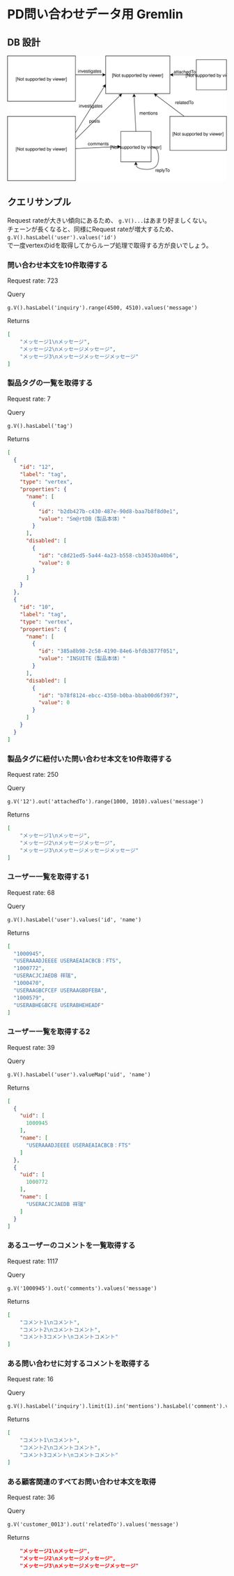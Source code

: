 # PD問い合わせデータ用 Gremlin
## DB 設計
<img src="../imgs/inquiry_db_arch.svg"></img>

## クエリサンプル
Request rateが大きい傾向にあるため、
`g.V()...`はあまり好ましくない。  
チェーンが長くなると、同様にRequest rateが増大するため、  
`g.V().hasLabel('user').values('id')`  
で一度vertexのidを取得してからループ処理で取得する方が良いでしょう。

### 問い合わせ本文を10件取得する
Request rate: 723

Query
```
g.V().hasLabel('inquiry').range(4500, 4510).values('message')
```

Returns
```json
[
    "メッセージ1\nメッセージ",
    "メッセージ2\nメッセージメッセージ",
    "メッセージ3\nメッセージメッセージメッセージ"
]
```

### 製品タグの一覧を取得する
Request rate: 7

Query
```
g.V().hasLabel('tag')
```

Returns
```json
[
  {
    "id": "12",
    "label": "tag",
    "type": "vertex",
    "properties": {
      "name": [
        {
          "id": "b2db427b-c430-487e-90d8-baa7b8f8d0e1",
          "value": "Sm@rtDB（製品本体）"
        }
      ],
      "disabled": [
        {
          "id": "c8d21ed5-5a44-4a23-b558-cb34530a40b6",
          "value": 0
        }
      ]
    }
  },
  {
    "id": "10",
    "label": "tag",
    "type": "vertex",
    "properties": {
      "name": [
        {
          "id": "385a8b98-2c58-4190-84e6-bfdb3877f051",
          "value": "INSUITE（製品本体）"
        }
      ],
      "disabled": [
        {
          "id": "b78f8124-ebcc-4350-b0ba-bbab00d6f397",
          "value": 0
        }
      ]
    }
  }
]
```

### 製品タグに紐付いた問い合わせ本文を10件取得する
Request rate: 250

Query
```
g.V('12').out('attachedTo').range(1000, 1010).values('message')
```

Returns
```json
[
    "メッセージ1\nメッセージ",
    "メッセージ2\nメッセージメッセージ",
    "メッセージ3\nメッセージメッセージメッセージ"
]
```


### ユーザー一覧を取得する1
Request rate: 68

Query
```
g.V().hasLabel('user').values('id', 'name')
```

Returns
```json
[
  "1000945",
  "USERAAADJEEEE USERAEAIACBCB：FTS",
  "1000772",
  "USERACJCJAEDB 祥瑞",
  "1000470",
  "USERAAGBCFCEF USERAAGBDFEBA",
  "1000579",
  "USERABHEGBCFE USERABHEHEADF"
]
```

### ユーザー一覧を取得する2
Request rate: 39

Query
```
g.V().hasLabel('user').valueMap('uid', 'name')
```

Returns
```json
[
  {
    "uid": [
      1000945
    ],
    "name": [
      "USERAAADJEEEE USERAEAIACBCB：FTS"
    ]
  },
  {
    "uid": [
      1000772
    ],
    "name": [
      "USERACJCJAEDB 祥瑞"
    ]
  }
]
```

### あるユーザーのコメントを一覧取得する
Request rate: 1117

Query
```
g.V('1000945').out('comments').values('message')
```

Returns
```json
[
    "コメント1\nコメント",
    "コメント2\nコメントコメント",
    "コメント3コメント\nコメントコメント"
]
```

### ある問い合わせに対するコメントを取得する
Request rate: 16

Query
```
g.V().hasLabel('inquiry').limit(1).in('mentions').hasLabel('comment').values()
```

Returns
```json
[
    "コメント1\nコメント",
    "コメント2\nコメントコメント",
    "コメント3コメント\nコメントコメント"
]
```


### ある顧客関連のすべてお問い合わせ本文を取得
Request rate: 36

Query

```
g.V('customer_0013').out('relatedTo').values('message')
```

Returns
```json
    "メッセージ1\nメッセージ",
    "メッセージ2\nメッセージメッセージ",
    "メッセージ3\nメッセージメッセージメッセージ"
```

